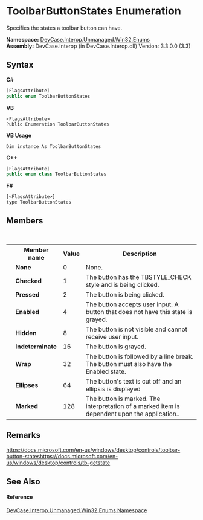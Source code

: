 # ToolbarButtonStates Enumeration
 

Specifies the states a toolbar button can have.

**Namespace:**&nbsp;<a href="N_DevCase_Interop_Unmanaged_Win32_Enums">DevCase.Interop.Unmanaged.Win32.Enums</a><br />**Assembly:**&nbsp;DevCase.Interop (in DevCase.Interop.dll) Version: 3.3.0.0 (3.3)

## Syntax

**C#**<br />
``` C#
[FlagsAttribute]
public enum ToolbarButtonStates
```

**VB**<br />
``` VB
<FlagsAttribute>
Public Enumeration ToolbarButtonStates
```

**VB Usage**<br />
``` VB Usage
Dim instance As ToolbarButtonStates
```

**C++**<br />
``` C++
[FlagsAttribute]
public enum class ToolbarButtonStates
```

**F#**<br />
``` F#
[<FlagsAttribute>]
type ToolbarButtonStates
```


## Members
&nbsp;<table><tr><th></th><th>Member name</th><th>Value</th><th>Description</th></tr><tr><td /><td target="F:DevCase.Interop.Unmanaged.Win32.Enums.ToolbarButtonStates.None">**None**</td><td>0</td><td>None.</td></tr><tr><td /><td target="F:DevCase.Interop.Unmanaged.Win32.Enums.ToolbarButtonStates.Checked">**Checked**</td><td>1</td><td>The button has the TBSTYLE_CHECK style and is being clicked.</td></tr><tr><td /><td target="F:DevCase.Interop.Unmanaged.Win32.Enums.ToolbarButtonStates.Pressed">**Pressed**</td><td>2</td><td>The button is being clicked.</td></tr><tr><td /><td target="F:DevCase.Interop.Unmanaged.Win32.Enums.ToolbarButtonStates.Enabled">**Enabled**</td><td>4</td><td>The button accepts user input. A button that does not have this state is grayed.</td></tr><tr><td /><td target="F:DevCase.Interop.Unmanaged.Win32.Enums.ToolbarButtonStates.Hidden">**Hidden**</td><td>8</td><td>The button is not visible and cannot receive user input.</td></tr><tr><td /><td target="F:DevCase.Interop.Unmanaged.Win32.Enums.ToolbarButtonStates.Indeterminate">**Indeterminate**</td><td>16</td><td>The button is grayed.</td></tr><tr><td /><td target="F:DevCase.Interop.Unmanaged.Win32.Enums.ToolbarButtonStates.Wrap">**Wrap**</td><td>32</td><td>The button is followed by a line break. The button must also have the Enabled state.</td></tr><tr><td /><td target="F:DevCase.Interop.Unmanaged.Win32.Enums.ToolbarButtonStates.Ellipses">**Ellipses**</td><td>64</td><td>The button's text is cut off and an ellipsis is displayed</td></tr><tr><td /><td target="F:DevCase.Interop.Unmanaged.Win32.Enums.ToolbarButtonStates.Marked">**Marked**</td><td>128</td><td>The button is marked. The interpretation of a marked item is dependent upon the application..</td></tr></table>

## Remarks
<a href="https://docs.microsoft.com/en-us/windows/desktop/controls/toolbar-button-states" target="_blank">https://docs.microsoft.com/en-us/windows/desktop/controls/toolbar-button-states</a><a href="https://docs.microsoft.com/en-us/windows/desktop/controls/tb-getstate" target="_blank">https://docs.microsoft.com/en-us/windows/desktop/controls/tb-getstate</a>

## See Also


#### Reference
<a href="N_DevCase_Interop_Unmanaged_Win32_Enums">DevCase.Interop.Unmanaged.Win32.Enums Namespace</a><br />